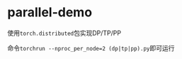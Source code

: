# parallel-demo
使用`torch.distributed`包实现DP/TP/PP

命令`torchrun --nproc_per_node=2 (dp|tp|pp).py`即可运行
